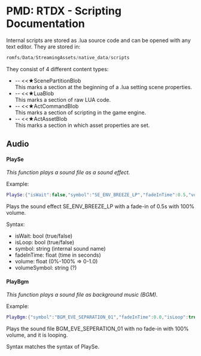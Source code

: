 # PMD: RTDX - Scripting Documentation

Internal scripts are stored as .lua source code and can be opened with any text editor. They are stored in:
```javascript
romfs/Data/StreamingAssets/native_data/scripts
```

They consist of 4 different content types:
- -- <<★ScenePartitionBlob  
 This marks a section at the beginning of a .lua setting scene properties.
- -- <<★LuaBlob  
 This marks a section of raw LUA code.
- -- <<★ActCommandBlob  
 This marks a section of scripting in the game engine.
- -- <<★ActAssetBlob  
 This marks a section in which asset properties are set.

## Audio
#### PlaySe
*This function plays a sound file as a sound effect.*

Example:
```lua
PlaySe:{"isWait":false,"symbol":"SE_ENV_BREEZE_LP","fadeInTime":0.5,"volume":1.0,"volumeSymbol":"DEFAULT"}
```
Plays the sound effect SE_ENV_BREEZE_LP with a fade-in of 0.5s with 100% volume.

Syntax:
- isWait: bool (true/false)
- isLoop: bool (true/false)
- symbol: string (internal sound name)
- fadeInTime: float (time in seconds)
- volume: float (0%-100% => 0-1.0)
- volumeSymbol: string (?)

#### PlayBgm
*This function plays a sound file as background music (BGM).*

Example:
```lua
PlayBgm:{"symbol":"BGM_EVE_SEPARATION_01","fadeInTime":0.0,"isLoop":true,"channel":1,"volume":1.0,"volumeSymbol":"DEFAULT"}
```
Plays the sound file BGM_EVE_SEPERATION_01 with no fade-in with 100% volume, and it is looping.

Syntax matches the syntax of PlaySe.
